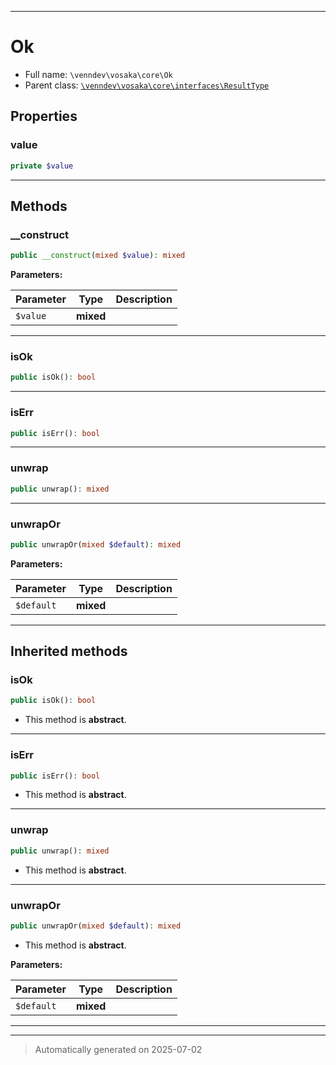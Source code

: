 ***

# Ok





* Full name: `\venndev\vosaka\core\Ok`
* Parent class: [`\venndev\vosaka\core\interfaces\ResultType`](./interfaces/ResultType.md)



## Properties


### value



```php
private $value
```






***

## Methods


### __construct



```php
public __construct(mixed $value): mixed
```








**Parameters:**

| Parameter | Type | Description |
|-----------|------|-------------|
| `$value` | **mixed** |  |





***

### isOk



```php
public isOk(): bool
```












***

### isErr



```php
public isErr(): bool
```












***

### unwrap



```php
public unwrap(): mixed
```












***

### unwrapOr



```php
public unwrapOr(mixed $default): mixed
```








**Parameters:**

| Parameter | Type | Description |
|-----------|------|-------------|
| `$default` | **mixed** |  |





***


## Inherited methods


### isOk



```php
public isOk(): bool
```




* This method is **abstract**.







***

### isErr



```php
public isErr(): bool
```




* This method is **abstract**.







***

### unwrap



```php
public unwrap(): mixed
```




* This method is **abstract**.







***

### unwrapOr



```php
public unwrapOr(mixed $default): mixed
```




* This method is **abstract**.



**Parameters:**

| Parameter | Type | Description |
|-----------|------|-------------|
| `$default` | **mixed** |  |





***


***
> Automatically generated on 2025-07-02
